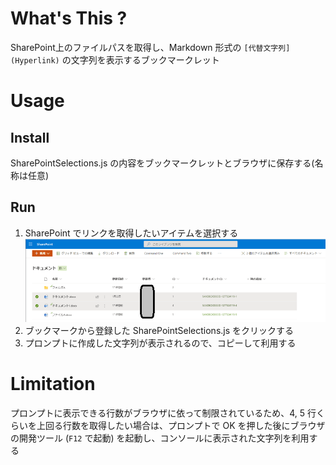 # What's This ?

SharePoint上のファイルパスを取得し、Markdown 形式の `[代替文字列](Hyperlink)` の文字列を表示するブックマークレット  

# Usage

## Install

SharePointSelections.js の内容をブックマークレットとブラウザに保存する(名称は任意)  

## Run

1. SharePoint でリンクを取得したいアイテムを選択する  
![](assets/images/1.png)  
2. ブックマークから登録した SharePointSelections.js をクリックする  
3. プロンプトに作成した文字列が表示されるので、コピーして利用する

# Limitation

プロンプトに表示できる行数がブラウザに依って制限されているため、4, 5 行くらいを上回る行数を取得したい場合は、プロンプトで OK を押した後にブラウザの開発ツール (`F12` で起動) を起動し、コンソールに表示された文字列を利用する  
